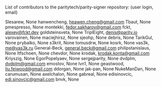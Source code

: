 List of contributors to the paritytech/parity-signer repository:
(user login, email)

Slesarew, None
hanwencheng, heawen.cheng@gmail.com
Tbaut, None
pmespresso, None
montekki, fedor.sakharov@gmail.com
fckt, alexey@fckt.dev
goldsteinsveta, None
TriplEight, denis@parity.io
varovainen, None
maciejhirsz, None
sjeohp, None
debris, None
TarikGul, None
prybalko, None
s3krit, None
tomusdrw, None
kosrk, None
vas3k, me@vas3k.ru
General-Beck, general.beck@gmail.com
philipstanislaus, None
ltfschoen, None
chevdor, None
krodak, krodak.konta@gmail.com
Kriyszig, None
EgorPopelyaev, None
sergejparity, None
dvdplm, dvdplm@gmail.com
emostov, None
lvn1, None
geastwood, liu.feiwood@gmail.com
ddorgan, None
jak-pan, None
NukeManDan, None
carumusan, None
axelchalon, None
gabreal, None
edisinovcic, edi.sinovcic@gmail.com
bnvk, None
